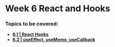 # Week 6 React and Hooks

### Topics to be covered:
- [**6.1 | React Hooks**](week-6.1/)
- [**6.2 | useEffect, useMemo, useCallback**](week-6.2/)